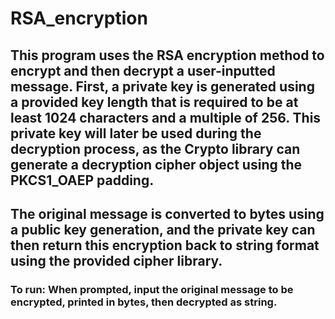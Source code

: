 # RSA_encryption

## This program uses the RSA encryption method to encrypt and then decrypt a user-inputted message. First, a private key is generated using a provided key length that is required to be at least 1024 characters and a multiple of 256. This private key will later be used during the decryption process, as the Crypto library can generate a decryption cipher object using the PKCS1_OAEP padding.

## The original message is converted to bytes using a public key generation, and the private key can then return this encryption back to string format using the provided cipher library.

### To run: When prompted, input the original message to be encrypted, printed in bytes, then decrypted as string.
